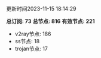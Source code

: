 更新时间2023-11-15 18:14:29

**总订阅: 73**
**总节点: 816**
**有效节点: 221**
- v2ray节点: 186
- ss节点: 18
- trojan节点: 17

